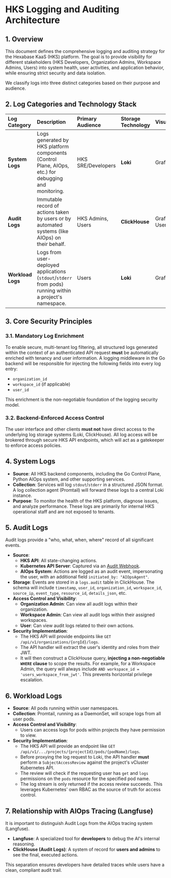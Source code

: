 # HKS Logging and Auditing Architecture

## 1. Overview

This document defines the comprehensive logging and auditing strategy for the Hexabase KaaS (HKS) platform. The goal is to provide visibility for different stakeholders (HKS Developers, Organization Admins, Workspace Admins, Users) into system health, user activities, and application behavior, while ensuring strict security and data isolation.

We classify logs into three distinct categories based on their purpose and audience.

## 2. Log Categories and Technology Stack

| Log Category      | Description                                                                                              | Primary Audience   | Storage Technology | Visualization       | Data Retention                                    |
| :---------------- | :------------------------------------------------------------------------------------------------------- | :----------------- | :----------------- | :------------------ | :------------------------------------------------ |
| **System Logs**   | Logs generated by HKS platform components (Control Plane, AIOps, etc.) for debugging and monitoring.     | HKS SRE/Developers | **Loki**           | Grafana             | Medium-term (e.g., 30 days)                       |
| **Audit Logs**    | Immutable record of actions taken by users or by automated systems (like AIOps) on their behalf.         | HKS Admins, Users  | **ClickHouse**     | Grafana, User Pages | Long-term (e.g., 1+ years, for compliance)        |
| **Workload Logs** | Logs from user-deployed applications (`stdout`/`stderr` from pods) running within a project's namespace. | Users              | **Loki**           | Grafana             | Short/Medium-term (e.g., 7-30 days, configurable) |

## 3. Core Security Principles

### 3.1. Mandatory Log Enrichment

To enable secure, multi-tenant log filtering, all structured logs generated within the context of an authenticated API request **must** be automatically enriched with tenancy and user information. A logging middleware in the Go backend will be responsible for injecting the following fields into every log entry:

- `organization_id`
- `workspace_id` (if applicable)
- `user_id`

This enrichment is the non-negotiable foundation of the logging security model.

### 3.2. Backend-Enforced Access Control

The user interface and other clients **must not** have direct access to the underlying log storage systems (Loki, ClickHouse). All log access will be brokered through secure HKS API endpoints, which will act as a gatekeeper to enforce access policies.

## 4. System Logs

- **Source**: All HKS backend components, including the Go Control Plane, Python AIOps system, and other supporting services.
- **Collection**: Services will log `stdout`/`stderr` in a structured JSON format. A log collection agent (Promtail) will forward these logs to a central Loki instance.
- **Purpose**: To monitor the health of the HKS platform, diagnose issues, and analyze performance. These logs are primarily for internal HKS operational staff and are not exposed to tenants.

## 5. Audit Logs

Audit logs provide a "who, what, when, where" record of all significant events.

- **Source**:
  - **HKS API**: All state-changing actions.
  - **Kubernetes API Server**: Captured via an [Audit Webhook](https://kubernetes.io/docs/tasks/debug/debug-cluster/audit/#webhook-backend).
  - **AIOps System**: Actions are logged as an audit event, impersonating the user, with an additional field `initiated_by: "AIOpsAgent"`.
- **Storage**: Events are stored in a `logs.audit` table in ClickHouse. The schema will include `timestamp`, `user_id`, `organization_id`, `workspace_id`, `source_ip`, `event_type`, `resource_id`, `details_json`, etc.
- **Access Control and Visibility**:
  - **Organization Admin**: Can view all audit logs within their organization.
  - **Workspace Admin**: Can view all audit logs within their assigned workspaces.
  - **User**: Can view audit logs related to their own actions.
- **Security Implementation**:
  - The HKS API will provide endpoints like `GET /api/v1/organizations/{orgId}/logs`.
  - The API handler will extract the user's identity and roles from their JWT.
  - It will then construct a ClickHouse query, **injecting a non-negotiable `WHERE` clause** to scope the results. For example, for a Workspace Admin, the query will always include `AND workspace_id = 'users_workspace_from_jwt'`. This prevents horizontal privilege escalation.

## 6. Workload Logs

- **Source**: All pods running within user namespaces.
- **Collection**: Promtail, running as a DaemonSet, will scrape logs from all user pods.
- **Access Control and Visibility**:
  - Users can access logs for pods within projects they have permission to view.
- **Security Implementation**:
  - The HKS API will provide an endpoint like `GET /api/v1/.../projects/{projectId}/pods/{podName}/logs`.
  - Before proxying the log request to Loki, the API handler **must** perform a `SubjectAccessReview` against the project's vCluster Kubernetes API.
  - The review will check if the requesting user has `get` and `logs` permissions on the `pods` resource for the specified pod name.
  - The log stream is only returned if the access review succeeds. This leverages Kubernetes' own RBAC as the source of truth for access control.

## 7. Relationship with AIOps Tracing (Langfuse)

It is important to distinguish Audit Logs from the AIOps tracing system (Langfuse).

- **Langfuse**: A specialized tool for **developers** to debug the AI's internal reasoning.
- **ClickHouse (Audit Logs)**: A system of record for **users and admins** to see the final, executed actions.

This separation ensures developers have detailed traces while users have a clean, compliant audit trail.
